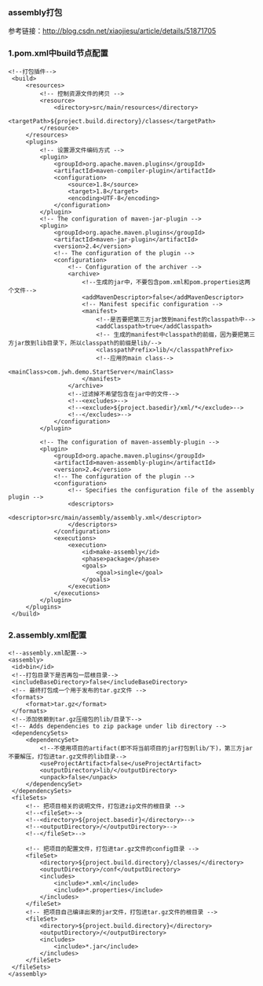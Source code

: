 ### assembly打包
参考链接：http://blog.csdn.net/xiaojiesu/article/details/51871705

### 1.pom.xml中build节点配置
    <!--打包插件-->
     <build>
         <resources>
             <!-- 控制资源文件的拷贝 -->
             <resource>
                 <directory>src/main/resources</directory>
                 <targetPath>${project.build.directory}/classes</targetPath>
             </resource>
         </resources>
         <plugins>
             <!-- 设置源文件编码方式 -->
             <plugin>
                 <groupId>org.apache.maven.plugins</groupId>
                 <artifactId>maven-compiler-plugin</artifactId>
                 <configuration>
                     <source>1.8</source>
                     <target>1.8</target>
                     <encoding>UTF-8</encoding>
                 </configuration>
             </plugin>
             <!-- The configuration of maven-jar-plugin -->
             <plugin>
                 <groupId>org.apache.maven.plugins</groupId>
                 <artifactId>maven-jar-plugin</artifactId>
                 <version>2.4</version>
                 <!-- The configuration of the plugin -->
                 <configuration>
                     <!-- Configuration of the archiver -->
                     <archive>
                         <!--生成的jar中，不要包含pom.xml和pom.properties这两个文件-->
                         <addMavenDescriptor>false</addMavenDescriptor>
                         <!-- Manifest specific configuration -->
                         <manifest>
                             <!--是否要把第三方jar放到manifest的classpath中-->
                             <addClasspath>true</addClasspath>
                             <!-- 生成的manifest中classpath的前缀，因为要把第三方jar放到lib目录下，所以classpath的前缀是lib/-->
                             <classpathPrefix>lib/</classpathPrefix>
                             <!--应用的main class-->
                             <mainClass>com.jwh.demo.StartServer</mainClass>
                         </manifest>
                     </archive>
                     <!--过滤掉不希望包含在jar中的文件-->
                     <!--<excludes>-->
                     <!--<exclude>${project.basedir}/xml/*</exclude>-->
                     <!--</excludes>-->
                 </configuration>
             </plugin>
 
             <!-- The configuration of maven-assembly-plugin -->
             <plugin>
                 <groupId>org.apache.maven.plugins</groupId>
                 <artifactId>maven-assembly-plugin</artifactId>
                 <version>2.4</version>
                 <!-- The configuration of the plugin -->
                 <configuration>
                     <!-- Specifies the configuration file of the assembly plugin -->
                     <descriptors>
                         <descriptor>src/main/assembly/assembly.xml</descriptor>
                     </descriptors>
                 </configuration>
                 <executions>
                     <execution>
                         <id>make-assembly</id>
                         <phase>package</phase>
                         <goals>
                             <goal>single</goal>
                         </goals>
                     </execution>
                 </executions>
             </plugin>
         </plugins>
     </build>
 ### 2.assembly.xml配置
    <!--assembly.xml配置-->
    <assembly>
     <id>bin</id>
     <!--打包目录下是否再包一层根目录-->
     <includeBaseDirectory>false</includeBaseDirectory>
     <!-- 最终打包成一个用于发布的tar.gz文件 -->
     <formats>
         <format>tar.gz</format>
     </formats>
     <!--添加依赖到tar.gz压缩包的lib/目录下-->
     <!-- Adds dependencies to zip package under lib directory -->
     <dependencySets>
         <dependencySet>
             <!--不使用项目的artifact(即不将当前项目的jar打包到lib/下)，第三方jar不要解压，打包进tar.gz文件的lib目录-->
             <useProjectArtifact>false</useProjectArtifact>
             <outputDirectory>lib/</outputDirectory>
             <unpack>false</unpack>
         </dependencySet>
     </dependencySets>
     <fileSets>
         <!-- 把项目相关的说明文件，打包进zip文件的根目录 -->
         <!--<fileSet>-->
         <!--<directory>${project.basedir}</directory>-->
         <!--<outputDirectory>/</outputDirectory>-->
         <!--</fileSet>-->
 
         <!-- 把项目的配置文件，打包进tar.gz文件的config目录 -->
         <fileSet>
             <directory>${project.build.directory}/classes/</directory>
             <outputDirectory>/conf</outputDirectory>
             <includes>
                 <include>*.xml</include>
                 <include>*.properties</include>
             </includes>
         </fileSet>
         <!-- 把项目自己编译出来的jar文件，打包进tar.gz文件的根目录 -->
         <fileSet>
             <directory>${project.build.directory}</directory>
             <outputDirectory>/</outputDirectory>
             <includes>
                 <include>*.jar</include>
             </includes>
         </fileSet>
     </fileSets>
    </assembly>